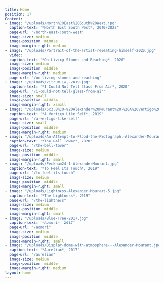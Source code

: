 ```yaml
---
title: Home
position: 17
Content:
- image: "/uploads/North%20East%20South%20West.jpg"
  caption-text: "*North East South West*, 2020/2022"
  page-url: "/north-east-south-west"
  image-size: medium
  image-position: middle
  image-margin-right: medium
- image: "/uploads/Portrait-of-the-artist-repeating-himself-2020.jpg"
  video: 
  caption-text: "*On Living Stones and Reaching*, 2020"
  image-size: medium
  image-position: middle
  image-margin-right: medium
  page-url: "/on-living-stones-and-reaching"
- image: "/uploads/Vitrum-IX,-2019.jpg"
  caption-text: "*I Could Not Tell Glass From Air*, 2020"
  page-url: "/i-could-not-tell-glass-from-air"
  image-size: small
  image-position: middle
  image-margin-right: xsmall
- image: "/uploads/5x3.8%20-%20Alexander%20Mourant%20-%20A%20Vertigo%20Like%20Self%20-%203.jpg"
  caption-text: "*A Vertigo Like Self*, 2019"
  page-url: "/a-vertigo-like-self"
  image-size: small
  image-position: middle
  image-margin-right: medium
- image: "/uploads/An-Attempt-to-Flood-the-Photograph,-Alexander-Mourant,-2020.jpg"
  caption-text: "*The Bell Tower*, 2020"
  page-url: "/the-bell-tower"
  image-size: medium
  image-position: middle
  image-margin-right: small
- image: "/uploads/Peckham24-1-AlexanderMourant.jpg"
  caption-text: "*To Feel Its Touch*, 2019"
  page-url: "/to-feel-its-touch"
  image-size: medium
  image-position: middle
  image-margin-right: small
- image: "/uploads/Lightness-Alexander-Mourant-5.jpg"
  caption-text: "*The Lightness*, 2019"
  page-url: "/the-lightness"
  image-size: medium
  image-position: middle
  image-margin-right: small
- image: "/uploads/Blue-Tree-2017.jpg"
  caption-text: "*Aomori*, 2017"
  page-url: "/aomori"
  image-size: medium
  image-position: middle
  image-margin-right: small
- image: "/uploads/Display-dome-with-atmosphere---Alexander-Mourant.jpg"
  caption-text: "*Aurelian*, 2017"
  page-url: "/aurelian"
  image-size: medium
  image-position: middle
  image-margin-right: medium
layout: home
---
```


